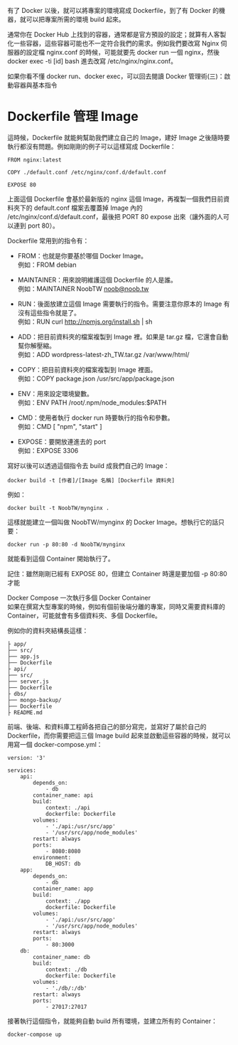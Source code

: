有了 Docker 以後，就可以將專案的環境寫成 Dockerfile，到了有 Docker 的機器，就可以把專案所需的環境 build 起來。

通常你在 Docker Hub 上找到的容器，通常都是官方預設的設定；就算有人客製化一些容器，這些容器可能也不一定符合我們的需求。例如我們要改寫 Nginx 伺服器的設定檔 nginx.conf 的時候，可能就要先 docker run 一個 nginx，然後 docker exec -ti [id] bash 進去改寫 /etc/nginx/nginx.conf。

如果你看不懂 docker run、docker exec，可以回去閱讀 Docker 管理術(三)：啟動容器與基本指令

# Dockerfile 管理 Image  

這時候，Dockerfile 就能夠幫助我們建立自己的 Image，建好 Image 之後隨時要執行都沒有問題。例如剛剛的例子可以這樣寫成 Dockerfile：

    FROM nginx:latest

    COPY ./default.conf /etc/nginx/conf.d/default.conf

    EXPOSE 80

上面這個 Dockerfile 會基於最新版的 nginx 這個 Image，再複製一個我們目前資料夾下的 default.conf 檔案去覆蓋掉 Image 內的 /etc/nginx/conf.d/default.conf，最後把 PORT 80 expose 出來（讓外面的人可以連到 port 80）。  

Dockerfile 常用到的指令有：

- FROM：也就是你要基於哪個 Docker Image。  
例如：FROM debian  

- MAINTAINER：用來說明維護這個 Dockerfile 的人是誰。  
例如：MAINTAINER NoobTW noob@noob.tw  

- RUN：後面放建立這個 Image 需要執行的指令。需要注意你原本的 Image 有沒有這些指令就是了。  
例如：RUN curl http://npmjs.org/install.sh | sh  

- ADD：把目前資料夾的檔案複製到 Image 裡。如果是 tar.gz 檔，它還會自動幫你解壓縮。  
例如：ADD wordpress-latest-zh_TW.tar.gz /var/www/html/  

- COPY：把目前資料夾的檔案複製到 Image 裡面。  
例如：COPY package.json /usr/src/app/package.json  

- ENV：用來設定環境變數。  
例如：ENV PATH /root/.npm/node_modules:$PATH  

- CMD：使用者執行 docker run 時要執行的指令和參數。  
例如：CMD [ "npm", "start" ]  

- EXPOSE：要開放連進去的 port  
例如：EXPOSE 3306  

寫好以後可以透過這個指令去 build 成我們自己的 Image：

    docker build -t [作者]/[Image 名稱] [Dockerfile 資料夾]

例如：

    docker built -t NoobTW/mynginx .

這樣就能建立一個叫做 NoobTW/mynginx 的 Docker Image。想執行它的話只要：

    docker run -p 80:80 -d NoobTW/mynginx

就能看到這個 Container 開始執行了。

記住：雖然剛剛已經有 EXPOSE 80，但建立 Container 時還是要加個 -p 80:80 才能  

Docker Compose 一次執行多個 Docker Container  
如果在撰寫大型專案的時候，例如有個前後端分離的專案，同時又需要資料庫的 Container，可能就會有多個資料夾、多個 Dockerfile。  

例如你的資料夾結構長這樣：  

    ├ app/
    ├── src/
    ├── app.js
    ├── Dockerfile
    ├ api/
    ├── src/
    ├── server.js
    ├── Dockerfile
    ├ dbs/
    ├── mongo-backup/
    ├── Dockerfile
    ├ README.md

前端、後端、和資料庫工程師各把自己的部分寫完，並寫好了屬於自己的 Dockerfile，而你需要把這三個 Image build 起來並啟動這些容器的時候，就可以用寫一個 docker-compose.yml：  

    version: '3'

    services:
        api:
            depends_on:
                - db
            container_name: api
            build:
                context: ./api
                dockerfile: Dockerfile
            volumes:
                - './api:/usr/src/app'
                - '/usr/src/app/node_modules'
            restart: always
            ports:
                - 8080:8080
            environment:
                DB_HOST: db
        app:
            depends_on:
                - db
            container_name: app
            build:
                context: ./app
                dockerfile: Dockerfile
            volumes:
                - './api:/usr/src/app'
                - '/usr/src/app/node_modules'
            restart: always
            ports:
                - 80:3000
        db:
            container_name: db
            build:
                context: ./db
                dockerfile: Dockerfile
            volumes:
                - './db/:/db'
            restart: always
            ports:
                - 27017:27017

接著執行這個指令，就能夠自動 build 所有環境，並建立所有的 Container：  

    docker-compose up